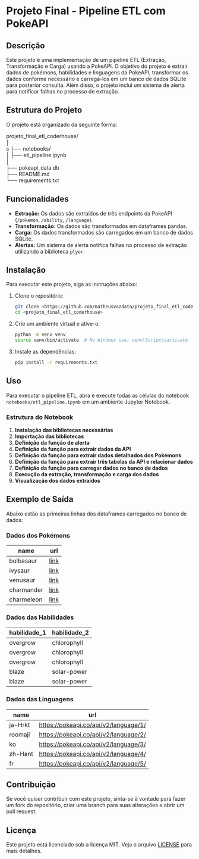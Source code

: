 # Projeto Final - Pipeline ETL com PokeAPI

## Descrição

Este projeto é uma implementação de um pipeline ETL (Extração, Transformação e Carga) usando a PokeAPI. O objetivo do projeto é extrair dados de pokémons, habilidades e linguagens da PokeAPI, transformar os dados conforme necessário e carregá-los em um banco de dados SQLite para posterior consulta. Além disso, o projeto inclui um sistema de alerta para notificar falhas no processo de extração.

## Estrutura do Projeto

O projeto está organizado da seguinte forma:

projeto_final_etl_coderhouse/ </br>
│ </br>s
├── notebooks/ </br>
│ ├── etl_pipeline.ipynb </br>
│ </br>
├── pokeapi_data.db </br>
├── README.md </br>
└── requirements.txt </br>

## Funcionalidades

- **Extração:** Os dados são extraídos de três endpoints da PokeAPI (`/pokemon`, `/ability`, `/language`).
- **Transformação:** Os dados são transformados em dataframes pandas.
- **Carga:** Os dados transformados são carregados em um banco de dados SQLite.
- **Alertas:** Um sistema de alerta notifica falhas no processo de extração utilizando a biblioteca `plyer`.

## Instalação

Para executar este projeto, siga as instruções abaixo:

1. Clone o repositório:

   ```sh
   git clone <https://github.com/matheusvazdata/projeto_final_etl_coderhouse.git>
   cd <projeto_final_etl_coderhouse>
   ```

2. Crie um ambiente virtual e ative-o:

   ```sh
   python -m venv venv
   source venv/bin/activate  # No Windows use: venv\Scripts\activate
   ```

3. Instale as dependências:
   ```sh
   pip install -r requirements.txt
   ```

## Uso

Para executar o pipeline ETL, abra e execute todas as células do notebook `notebooks/etl_pipeline.ipynb` em um ambiente Jupyter Notebook.

### Estrutura do Notebook

1. **Instalação das bibliotecas necessárias**
2. **Importação das bibliotecas**
3. **Definição da função de alerta**
4. **Definição da função para extrair dados da API**
5. **Definição da função para extrair dados detalhados dos Pokémons**
6. **Definição da função para extrair três tabelas da API e relacionar dados**
7. **Definição da função para carregar dados no banco de dados**
8. **Execução da extração, transformação e carga dos dados**
9. **Visualização dos dados extraídos**

## Exemplo de Saída

Abaixo estão as primeiras linhas dos dataframes carregados no banco de dados:

### Dados dos Pokémons

| name       | url                                          |
| ---------- | -------------------------------------------- |
| bulbasaur  | [link](https://pokeapi.co/api/v2/pokemon/1/) |
| ivysaur    | [link](https://pokeapi.co/api/v2/pokemon/2/) |
| venusaur   | [link](https://pokeapi.co/api/v2/pokemon/3/) |
| charmander | [link](https://pokeapi.co/api/v2/pokemon/4/) |
| charmeleon | [link](https://pokeapi.co/api/v2/pokemon/5/) |

### Dados das Habilidades

| habilidade_1 | habilidade_2 |
| ------------ | ------------ |
| overgrow     | chlorophyll  |
| overgrow     | chlorophyll  |
| overgrow     | chlorophyll  |
| blaze        | solar-power  |
| blaze        | solar-power  |

### Dados das Linguagens

| name    | url                                   |
| ------- | ------------------------------------- |
| ja-Hrkt | https://pokeapi.co/api/v2/language/1/ |
| roomaji | https://pokeapi.co/api/v2/language/2/ |
| ko      | https://pokeapi.co/api/v2/language/3/ |
| zh-Hant | https://pokeapi.co/api/v2/language/4/ |
| fr      | https://pokeapi.co/api/v2/language/5/ |

## Contribuição

Se você quiser contribuir com este projeto, sinta-se à vontade para fazer um fork do repositório, criar uma branch para suas alterações e abrir um pull request.

## Licença

Este projeto está licenciado sob a licença MIT. Veja o arquivo [LICENSE](LICENSE) para mais detalhes.
